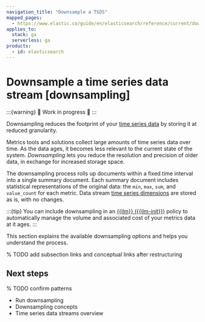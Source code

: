 ```yaml
---
navigation_title: "Downsample a TSDS"
mapped_pages:
  - https://www.elastic.co/guide/en/elasticsearch/reference/current/downsampling.html
applies_to:
  stack: ga
  serverless: ga
products:
  - id: elasticsearch
---
```


# Downsample a time series data stream [downsampling]

:::{warning}
🚧 Work in progress 🚧
:::

Downsampling reduces the footprint of your [time series data](time-series-data-stream-tsds.md) by storing it at reduced granularity.

Metrics tools and solutions collect large amounts of time series data over time. As the data ages, it becomes less relevant to the current state of the system. _Downsampling_ lets you reduce the resolution and precision of older data, in exchange for increased storage space.

The downsampling process rolls up documents within a fixed time interval into a single summary document. Each summary document includes statistical representations of the original data: the `min`, `max`, `sum`, and `value_count` for each metric. Data stream [time series dimensions](time-series-data-stream-tsds.md#time-series-dimension) are stored as is, with no changes.

:::{tip}
You can include downsampling in an [{{ilm}} ({{ilm-init}})](../../lifecycle/index-lifecycle-management.md) policy to automatically manage the volume and associated cost of your metrics data at it ages.
:::

This section explains the available downsampling options and helps you understand the process.

% TODO add subsection links and conceptual links after restructuring

## Next steps
% TODO confirm patterns

* Run downsampling
* Downsampling concepts
* Time series data streams overview
